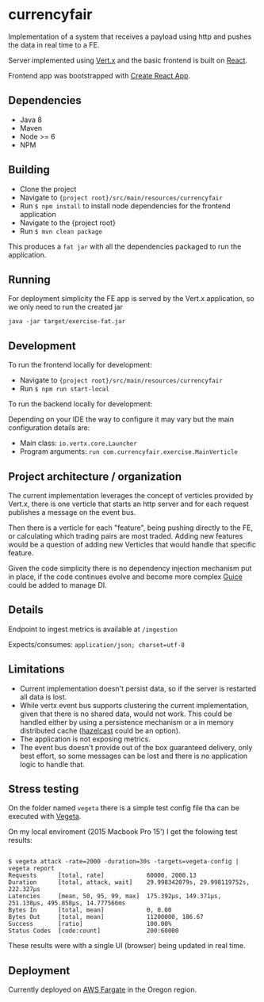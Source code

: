 # currencyfair

Implementation of a system that receives a payload using http and pushes the data in real time to a FE.

Server implemented using [Vert.x](https://vertx.io) and the basic frontend is built on [React](https://reactjs.org).

Frontend app was bootstrapped with  [Create React App](https://github.com/facebook/create-react-app).

## Dependencies

 * Java 8
 * Maven
 * Node >= 6
 * NPM

 
## Building

 - Clone the project
 - Navigate to `{project root}/src/main/resources/currencyfair`
 - Run `$ npm install` to install node dependencies for the frontend application
 - Navigate to the {project root}
 - Run `$ mvn clean package`
 
 This produces a `fat jar` with all the dependencies packaged to run the application.
 
## Running

For deployment simplicity the FE app is served by the Vert.x application, so we only need to run the created jar

`java -jar target/exercise-fat.jar`

## Development

To run the frontend locally for development: 

 - Navigate to `{project root}/src/main/resources/currencyfair`
 - Run `$ npm run start-local`
 
To run the backend locally for development:
 
Depending on your IDE the way to configure it may vary but the main configuration details are:

 - Main class: `io.vertx.core.Launcher`
 - Program arguments: `run com.currencyfair.exercise.MainVerticle`

## Project architecture / organization

The current implementation leverages the concept of verticles provided by Vert.x, there is one verticle that starts an http server and for each request publishes
a message on the event bus.

Then there is a verticle for each "feature", being pushing directly to the FE, or calculating which trading pairs are most traded. Adding new features would be a question
of adding new Verticles that would handle that specific feature.

Given the code simplicity there is no dependency injection mechanism put in place, if the code continues evolve and become more complex [Guice](https://github.com/google/guice) could be added to manage DI.

## Details

Endpoint to ingest metrics is available at
`/ingestion`

Expects/consumes: `application/json; charset=utf-8`


## Limitations

 - Current implementation doesn't persist data, so if the server is restarted all data is lost.
 - While vertx event bus supports clustering the current implementation, given that there is no shared data, would not work. This could be handled either by using a persistence 
 mechanism or a in memory distributed cache ([hazelcast](https://hazelcast.org) could be an option).
 - The application is not exposing metrics.
 - The event bus doesn't provide out of the box guaranteed delivery, only best effort, so some messages can be lost and there is no application logic to handle that.
 
 ## Stress testing
 
 On the folder named `vegeta` there is a simple test config file tha can be executed with [Vegeta](https://github.com/tsenart/vegeta).
 
 On my local enviroment (2015 Macbook Pro 15') I get the folowing test results:
 
 ```
 
 $ vegeta attack -rate=2000 -duration=30s -targets=vegeta-config | vegeta report
 Requests      [total, rate]            60000, 2000.13
 Duration      [total, attack, wait]    29.998342079s, 29.998119752s, 222.327µs
 Latencies     [mean, 50, 95, 99, max]  175.392µs, 149.371µs, 251.138µs, 495.858µs, 14.777566ms
 Bytes In      [total, mean]            0, 0.00
 Bytes Out     [total, mean]            11200000, 186.67
 Success       [ratio]                  100.00%
 Status Codes  [code:count]             200:60000
 
 ```
 
 These results were with a single UI (browser) being updated in real time.
 
## Deployment

Currently deployed on [AWS Fargate](https://aws.amazon.com/fargate/) in the Oregon region. 
